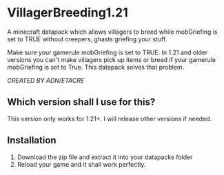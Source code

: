 # VillagerBreeding1.21
A minecraft datapack which allows villagers to breed while mobGriefing is set to TRUE without creepers, ghasts griefing your stuff.


Make sure your gamerule mobGriefing is set to TRUE. In 1.21 and older versions you can't make villagers pick up items or breed if your gamerule mobGriefing is set to True. This datapack solves that problem.

*CREATED BY ADN/ETACRE*

## Which version shall I use for this?
This version only works for 1.21+. I will release other versions if needed.

## Installation
1. Download the zip file and extract it into your datapacks folder
2. Reload your game and it shall work perfectly.
